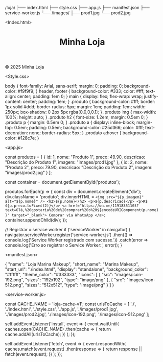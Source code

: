 /loja/
├── index.html
├── style.css
├── app.js
├── manifest.json
├── service-worker.js
└── /images/
    ├── prod1.jpg
    └── prod2.jpg

<Index.html>

<HTML>

<!DOCTYPE html>
<html lang="pt-BR">
<head>
  <meta charset="UTF-8" />
  <meta name="viewport" content="width=device-width, initial-scale=1.0" />
  <title>Minha Loja Offline</title>
  <link rel="stylesheet" href="style.css" />
  <link rel="manifest" href="manifest.json" />
  <meta name="theme-color" content="#ffffff" />
</head>
<body>
  <header>
    <h1>Minha Loja</h1>
  </header>
  <main id="produtos"></main>
  <footer>
    <p>&copy; 2025 Minha Loja</p>
  </footer>
  <script src="app.js"></script>
</body>
</html>

<Style.css>

<css>

body {
  font-family: Arial, sans-serif;
  margin: 0;
  padding: 0;
  background-color: #f9f9f9;
}
header, footer {
  background-color: #333;
  color: #fff;
  text-align: center;
  padding: 1em 0;
}
main {
  display: flex;
  flex-wrap: wrap;
  justify-content: center;
  padding: 1em;
}
.produto {
  background-color: #fff;
  border: 1px solid #ddd;
  border-radius: 5px;
  margin: 1em;
  padding: 1em;
  width: 250px;
  box-shadow: 0 2px 5px rgba(0,0,0,0.1);
}
.produto img {
  max-width: 100%;
  height: auto;
}
.produto h2 {
  font-size: 1.2em;
  margin: 0.5em 0;
}
.produto p {
  margin: 0.5em 0;
}
.produto a {
  display: inline-block;
  margin-top: 0.5em;
  padding: 0.5em;
  background-color: #25d366;
  color: #fff;
  text-decoration: none;
  border-radius: 5px;
}
.produto a:hover {
  background-color: #128c7e;
}


<app.js>

<javascript>

const produtos = [
  {
    id: 1,
    nome: "Produto 1",
    preco: 49.90,
    descricao: "Descrição do Produto 1",
    imagem: "images/prod1.jpg"
  },
  {
    id: 2,
    nome: "Produto 2",
    preco: 79.90,
    descricao: "Descrição do Produto 2",
    imagem: "images/prod2.jpg"
  }
];

const container = document.getElementById('produtos');

produtos.forEach(p => {
  const div = document.createElement('div');
  div.className = 'produto';
  div.innerHTML = `
    <img src="${p.imagem}" alt="${p.nome}" />
    <h2>${p.nome}</h2>
    <p>${p.descricao}</p>
    <p>R$ ${p.preco.toFixed(2)}</p>
    <a href="https://wa.me/11918351103?text=Olá,%20gostaria%20de%20comprar%20o%20${encodeURIComponent(p.nome)}" target="_blank">
      Comprar via WhatsApp
    </a>
  `;
  container.appendChild(div);
});

// Registrar o service worker
if ('serviceWorker' in navigator) {
  navigator.serviceWorker.register('service-worker.js')
    .then(() => console.log('Service Worker registrado com sucesso.'))
    .catch(error => console.log('Erro ao registrar o Service Worker:', error));
}

<manifest.json>


<JSON>

{
  "name": "Loja Marina Makeup",
  "short_name": "Marina Makeup",
  "start_url": "./index.html",
  "display": "standalone",
  "background_color": "#ffffff",
  "theme_color": "#333333",
  "icons": [
    {
      "src": "images/icon-192.png",
      "sizes": "192x192",
      "type": "image/png"
    },
    {
      "src": "images/icon-512.png",
      "sizes": "512x512",
      "type": "image/png"
    }
  ]
}


<service-worker.js>

const CACHE_NAME = 'loja-cache-v1';
const urlsToCache = [
  './',
  './index.html',
  './style.css',
  './app.js',
  './images/prod1.jpg',
  './images/prod2.jpg',
  './images/icon-192.png',
  './images/icon-512.png'
];

self.addEventListener('install', event => {
  event.waitUntil(
    caches.open(CACHE_NAME)
      .then(cache => {
        return cache.addAll(urlsToCache);
      })
  );
});

self.addEventListener('fetch', event => {
  event.respondWith(
    caches.match(event.request)
      .then(response => {
        return response || fetch(event.request);
      })
  );
});